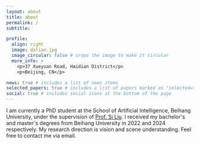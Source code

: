 ```yaml
---
layout: about
title: about
permalink: /
subtitle:

profile:
  align: right
  image: dalian.jpg
  image_circular: false # crops the image to make it circular
  more_info: >
    <p>37 Xueyuan Road, Haidian District</p>
    <p>Beijing, CN</p>

news: true # includes a list of news items
selected_papers: true # includes a list of papers marked as "selected={true}"
social: true # includes social icons at the bottom of the page
---
```


I am currently a PhD student at the School of Artificial Intelligence, Beihang University, under the supervision of [Prof. Si Liu](https://colalab.net/). I received my bachelor's and master's degrees from Beihang University in 2022 and 2024 respectively. My research direction is vision and scene understanding. Feel free to contact me via email.
